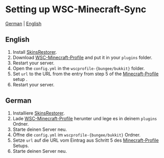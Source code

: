# Setting up WSC-Minecraft-Sync
[German](#German) | [English](#English)

## English
1. Install [SkinsRestorer](https://www.spigotmc.org/resources/skinsrestorer.2124/).
2. Download [WSC-Minecraft-Profile](https://www.spigotmc.org/resources/wsc-minecraft-profile.105665/) and put it in your `plugins` folder.
3. Restart your server.
4. Open the `config.yml` in the `wscprofile-{bungee/bukkit}` folder.
5. Set `url` to the URL from the entry from step 5 of the [Minecraft-Profile](https://github.com/xXSchrandXx/de.xxschrandxx.wsc.minecraft-profile/blob/main/Setup.md) setup .
6. Restart your server.

## German
1. Installiere [SkinsRestorer](https://www.spigotmc.org/resources/skinsrestorer.2124/).
2. Lade [WSC-Minecraft-Profile](https://www.spigotmc.org/resources/wsc-minecraft-profile.105665/) herunter und lege es in deinem `plugins` Ordner.
3. Starte deinen Server neu.
4. Öffne die `config.yml` im `wscprofile-{bungee/bukkit}` Ordner.
5. Setze `url` auf die URL vom Eintrag aus Schritt 5 des [Minecraft-Profile](https://github.com/xXSchrandXx/de.xxschrandxx.wsc.minecraft-profile/blob/main/Setup.md) Setups.
6. Starte deinen Server neu.
